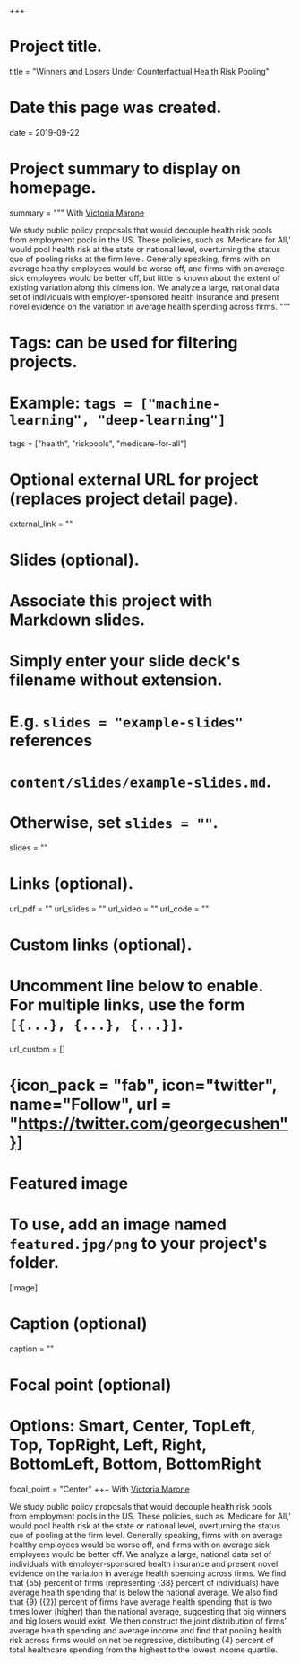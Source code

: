 +++
# Project title.
title = "Winners and Losers Under Counterfactual Health Risk Pooling"

# Date this page was created.
date = 2019-09-22

# Project summary to display on homepage.
summary = """
With [Victoria Marone](https://www.victoriamarone.com/)

We study public policy proposals that would decouple health risk
pools from employment pools in the US. These policies, such as ‘Medicare for
All,’ would pool health risk at the state or national level, overturning the
status quo of pooling risks at the firm level. Generally speaking, firms
with on average healthy employees would be worse off, and firms with on average
sick employees would be better off, but little is known about the extent of
existing variation along this dimens ion. We analyze a large, national data set of individuals with employer-sponsored health insurance and present novel evidence on the variation in average health spending across firms.
"""

# Tags: can be used for filtering projects.
# Example: `tags = ["machine-learning", "deep-learning"]`
tags = ["health", "riskpools", "medicare-for-all"]

# Optional external URL for project (replaces project detail page).
external_link = ""

# Slides (optional).
#   Associate this project with Markdown slides.
#   Simply enter your slide deck's filename without extension.
#   E.g. `slides = "example-slides"` references 
#   `content/slides/example-slides.md`.
#   Otherwise, set `slides = ""`.
slides = ""

# Links (optional).
url_pdf = ""
url_slides = ""
url_video = ""
url_code = ""

# Custom links (optional).
#   Uncomment line below to enable. For multiple links, use the form `[{...}, {...}, {...}]`.
url_custom = []
# {icon_pack = "fab", icon="twitter", name="Follow", url = "https://twitter.com/georgecushen"}]

# Featured image
# To use, add an image named `featured.jpg/png` to your project's folder. 
[image]
  # Caption (optional)
  caption = ""
  
  # Focal point (optional)
  # Options: Smart, Center, TopLeft, Top, TopRight, Left, Right, BottomLeft, Bottom, BottomRight
  focal_point = "Center"
+++
With [Victoria Marone](https://www.victoriamarone.com/)

We study public policy proposals that would decouple health risk pools from employment pools in the US. These policies, such as ‘Medicare for All,’ would pool health risk at the state or national level, overturning the status quo of pooling at the firm level. Generally speaking, firms with on average healthy employees would be worse off, and firms with on average sick employees would be better off. We analyze a large, national data set of individuals with employer-sponsored health insurance and present novel evidence on the variation in average health spending across firms. We find that {55} percent of firms (representing {38} percent of individuals) have average health spending that is below the national average. We also find that {9} ({2}) percent of firms have average health spending that is two times lower (higher) than the national average, suggesting that big winners and big losers would exist. We then construct the joint distribution of firms’ average health spending and average income and find that pooling health risk across firms would on net be regressive, distributing {4} percent of total healthcare spending from the highest to the lowest income quartile.
